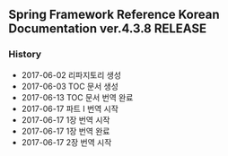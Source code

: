 ## Spring Framework Reference Korean Documentation ver.4.3.8 RELEASE

### History

* 2017-06-02 리파지토리 생성
* 2017-06-03 TOC 문서 생성
* 2017-06-13 TOC 문서 번역 완료
* 2017-06-17 파트 I 번역 시작
* 2017-06-17 1장 번역 시작
* 2017-06-17 1장 번역 완료
* 2017-06-17 2장 번역 시작
